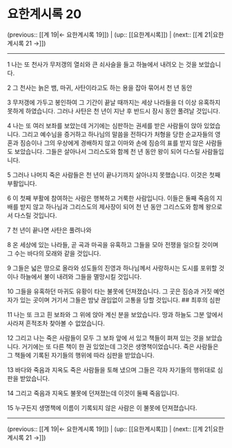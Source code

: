 # 요한계시록 20

(previous:: [[계 19|← 요한계시록 19]]) | (up:: [[요한계시록]]) | (next:: [[계 21|요한계시록 21 →]])

***




1 
나는 또 천사가 무저갱의 열쇠와 큰 쇠사슬을 들고 하늘에서 내려오 는 것을 보았습니다. 



2 
그 천사는 늙은 뱀, 마귀, 사탄이라고도 하는 용을 잡아 묶어서 천 년 동안 



3 
무저갱에 가두고 봉인하여 그 기간이 끝날 때까지는 세상 나라들을 더 이상 유혹하지 못하게 하였습니다. 그러나 사탄은 천 년이 지난 후 반드시 잠시 동안 풀려날 것입니다. 



4 
나는 또 여러 보좌를 보았는데 거기에는 심판하는 권세를 받은 사람들이 앉아 있었습니다. 그리고 예수님을 증거하고 하나님의 말씀을 전하다가 처형을 당한 순교자들의 영혼과 짐승이나 그의 우상에게 경배하지 않고 이마와 손에 짐승의 표를 받지 않은 사람들도 보았습니다. 그들은 살아나서 그리스도와 함께 천 년 동안 왕이 되어 다스릴 사람들입니다. 



5 
그러나 나머지 죽은 사람들은 천 년이 끝나기까지 살아나지 못했습니다. 이것은 첫째 부활입니다. 



6 
이 첫째 부활에 참여하는 사람은 행복하고 거룩한 사람입니다. 이들은 둘째 죽음의 지배를 받지 않고 하나님과 그리스도의 제사장이 되어 천 년 동안 그리스도와 함께 왕으로서 다스릴 것입니다. 



7 
천 년이 끝나면 사탄은 풀려나와 



8 
온 세상에 있는 나라들, 곧 곡과 마곡을 유혹하고 그들을 모아 전쟁을 일으킬 것이며 그 수는 바다의 모래와 같을 것입니다. 



9 
그들은 넓은 땅으로 올라와 성도들의 진영과 하나님께서 사랑하시는 도시를 포위할 것이나 하늘에서 불이 내려와 그들을 멸망시킬 것입니다. 



10 
그들을 유혹하던 마귀도 유황이 타는 불못에 던져졌습니다. 그 곳은 짐승과 거짓 예언자가 있는 곳이며 거기서 그들은 밤낮 끊임없이 고통을 당할 것입니다. ## 최후의 심판 



11 
나는 또 크고 흰 보좌와 그 위에 앉아 계신 분을 보았습니다. 땅과 하늘도 그분 앞에서 사라져 흔적조차 찾아볼 수 없었습니다. 



12 
그리고 나는 죽은 사람들이 모두 그 보좌 앞에 서 있고 책들이 펴져 있는 것을 보았습니다. 거기에는 또 다른 책이 한 권 있었는데 그것은 생명책이었습니다. 죽은 사람들은 그 책들에 기록된 자기들의 행위에 따라 심판을 받았습니다. 



13 
바다와 죽음과 지옥도 죽은 사람들을 토해 냈으며 그들은 각자 자기들의 행위대로 심판을 받았습니다. 



14 
그리고 죽음과 지옥도 불못에 던져졌는데 이것이 둘째 죽음입니다. 



15 
누구든지 생명책에 이름이 기록되지 않은 사람은 이 불못에 던져졌습니다.

***

(previous:: [[계 19|← 요한계시록 19]]) | (up:: [[요한계시록]]) | (next:: [[계 21|요한계시록 21 →]])
